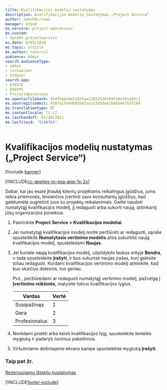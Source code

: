 ```yaml
---
title: Kvalifikacijos modelių nustatymas
description: Kvalifikacijos modelių nustatymas „Project Service“
author: JohnPBurrows
manager: kfend
ms.service: project-operations
ms.custom:
- dyn365-projectservice
ms.date: 8/03/2018
ms.topic: article
ms.author: ruhercul
audience: Admin
search.audienceType:
- admin
- customizer
- enduser
search.app:
- D365CE
- D365PS
- ProjectOperations
ms.openlocfilehash: 954fba6a9e52935ae11b52520109fa44301d45c1
ms.sourcegitcommit: 418fa1fe9d605b8faccc2d5dee1b04b4e753f194
ms.translationtype: HT
ms.contentlocale: lt-LT
ms.lasthandoff: 02/10/2021
ms.locfileid: "5146763"
---
```

# <a name="set-up-proficiency-models-project-service"></a>Kvalifikacijos modelių nustatymas („Project Service“)

[!include [banner](../includes/psa-now-project-operations.md)]

[!INCLUDE[cc-applies-to-psa-app-1x-2x](../includes/cc-applies-to-psa-app-1x-2x.md)]

Dabar, kai jau esate įtraukę klientų projektams reikalingus įgūdžius, jums reikia priemonės, leisiančios įvertinti savo konsultantų įgūdžius, kad galėtumėte sugretinti juos su projektų reikalavimais. Galite naudoti numatytąjį kvalifikacijos modelį, jį redaguoti arba sukurti naują, atitinkantį jūsų organizacijos poreikius.  
  
1.  Pasirinkite **Project Service > Kvalifikacijos modeliai**.  
  
2.  Jei numatytąjį kvalifikacijos modelį norite peržiūrėti ar redaguoti, sąraše spustelėkite **Numatytasis vertinimo modelis** arba sukurkite naują kvalifikacijos modelį, spustelėdami **Naujas**.  
  
3.  Jei kuriate naują kvalifikacijos modelį, užpildykite laukus srityje **Bendra**, o tada spustelėkite **Įrašyti**, ir bus sukurtas naujas įrašas, kurį galėsite toliau redaguoti. Kurdami kvalifikacijos vertinimo modelį atminkite, kad kuo skaičius didesnis, tuo geriau.  
  
     Pvz., peržiūrėdami ar redaguoti numatytąjį vertinimo modelį, pažvelgę į **Įvertinimo reikšmės**, matysite tokius kvalifikacijos lygius.  
  
    |Vardas|Vertė|  
    |----------|-----------|  
    |Susipažinęs|1|  
    |Gera|2|  
    |Profesionalus|3|  
  
4.  Norėdami pridėti arba keisti kvalifikacijos lygį, spustelėkite lentelės mygtuką ir padaryti norimus pakeitimus.  
  
5.  Viršutiniame dešiniajame ekrano kampe spustelėkite mygtuką **Įrašyti**.  
  
### <a name="see-also"></a>Taip pat žr.  
 [Rezervuojamų išteklių nustatymas](../psa/set-up-resources.md)


[!INCLUDE[footer-include](../includes/footer-banner.md)]